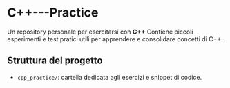 # C++---Practice

Un repository personale per esercitarsi con **C++**
Contiene piccoli esperimenti e test pratici utili per apprendere e consolidare concetti di C++.

##  Struttura del progetto

- `cpp_practice/`: cartella dedicata agli esercizi e snippet di codice.
